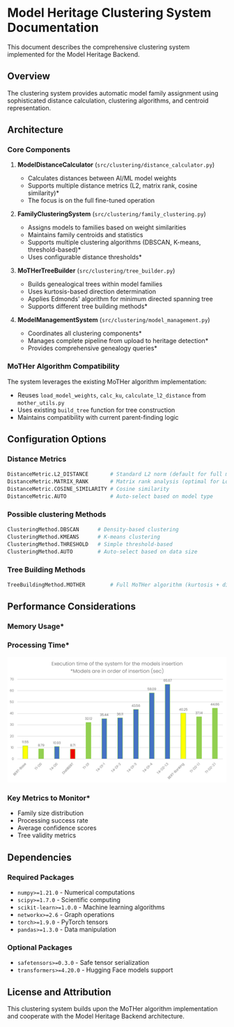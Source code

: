 # Model Heritage Clustering System Documentation

This document describes the comprehensive clustering system implemented for the Model Heritage Backend.

## Overview

The clustering system provides automatic model family assignment using sophisticated distance calculation, clustering algorithms, and centroid representation.

## Architecture

### Core Components

1. **ModelDistanceCalculator** (`src/clustering/distance_calculator.py`)
   - Calculates distances between AI/ML model weights
   - Supports multiple distance metrics (L2, matrix rank, cosine similarity)*
   - The focus is on the full fine-tuned operation

2. **FamilyClusteringSystem** (`src/clustering/family_clustering.py`)
   - Assigns models to families based on weight similarities
   - Maintains family centroids and statistics
   - Supports multiple clustering algorithms (DBSCAN, K-means, threshold-based)*
   - Uses configurable distance thresholds*

3. **MoTHerTreeBuilder** (`src/clustering/tree_builder.py`)
   - Builds genealogical trees within model families
   - Uses kurtosis-based direction determination
   - Applies Edmonds' algorithm for minimum directed spanning tree
   - Supports different tree building methods*

4. **ModelManagementSystem** (`src/clustering/model_management.py`)
   - Coordinates all clustering components*
   - Manages complete pipeline from upload to heritage detection*
   - Provides comprehensive genealogy queries*

### MoTHer Algorithm Compatibility

The system leverages the existing MoTHer algorithm implementation:
- Reuses `load_model_weights`, `calc_ku`, `calculate_l2_distance` from `mother_utils.py`
- Uses existing `build_tree` function for tree construction
- Maintains compatibility with current parent-finding logic

## Configuration Options

### Distance Metrics
```python
DistanceMetric.L2_DISTANCE       # Standard L2 norm (default for full models)
DistanceMetric.MATRIX_RANK       # Matrix rank analysis (optimal for LoRA)
DistanceMetric.COSINE_SIMILARITY # Cosine similarity
DistanceMetric.AUTO              # Auto-select based on model type
```

### Possible clustering Methods
```python
ClusteringMethod.DBSCAN      # Density-based clustering
ClusteringMethod.KMEANS      # K-means clustering
ClusteringMethod.THRESHOLD   # Simple threshold-based
ClusteringMethod.AUTO        # Auto-select based on data size
```

### Tree Building Methods
```python
TreeBuildingMethod.MOTHER        # Full MoTHer algorithm (kurtosis + distance)
```

## Performance Considerations

### Memory Usage*

### Processing Time*

![Diagram showing the system execution time comprhensive of clustering time and tree genealogy retrieval time. Four main families are shown in the diagram with 4 different colours.](execution_time.png)

### Key Metrics to Monitor*
- Family size distribution
- Processing success rate
- Average confidence scores
- Tree validity metrics

## Dependencies

### Required Packages
- `numpy>=1.21.0` - Numerical computations
- `scipy>=1.7.0` - Scientific computing
- `scikit-learn>=1.0.0` - Machine learning algorithms
- `networkx>=2.6` - Graph operations
- `torch>=1.9.0` - PyTorch tensors
- `pandas>=1.3.0` - Data manipulation

### Optional Packages
- `safetensors>=0.3.0` - Safe tensor serialization
- `transformers>=4.20.0` - Hugging Face models support

## License and Attribution

This clustering system builds upon the MoTHer algorithm implementation and cooperate with the Model Heritage Backend architecture. 